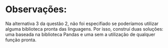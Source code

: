 # Observações:

Na alternativa 3 da questão 2, não foi especifiado se poderíamos utilizar alguma biblioteca pronta das linguagens.
Por isso, construí duas soluções: uma baseada na biblioteca Pandas e uma sem a utilização de qualquer função pronta.
